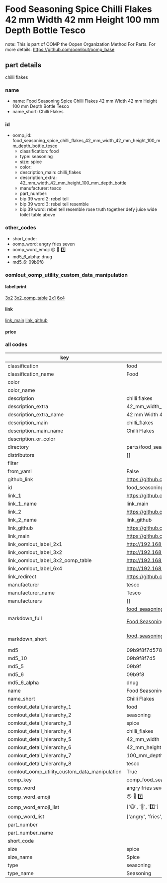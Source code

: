 # Food Seasoning Spice Chilli Flakes 42 mm Width 42 mm Height 100 mm Depth Bottle Tesco  

note: This is part of OOMP the Oopen Organization Method For Parts. For more details: https://github.com/oomlout/oomp_base

##  part details
  



chilli flakes



### name
* name: Food Seasoning Spice Chilli Flakes 42 mm Width 42 mm Height 100 mm Depth Bottle Tesco
* name_short: Chilli Flakes
### id
* oomp_id: food_seasoning_spice_chilli_flakes_42_mm_width_42_mm_height_100_mm_depth_bottle_tesco
  * classification: food
  * type: seasoning
  * size: spice
  * color: 
  * description_main: chilli_flakes
  * description_extra: 42_mm_width_42_mm_height_100_mm_depth_bottle
  * manufacturer: tesco
  * part_number: 
  * bip 39 word 2: rebel tell
  * bip 39 word 3: rebel tell resemble
  * bip 39 word: rebel tell resemble rose truth together defy juice wide toilet table above

### other_codes
* short_code: 
* oomp_word: angry fries seven
* oomp_word_emoji :angry: :fries: :seven:
* md5_6_alpha: dnug
* md5_6: 09b9f8






### oomlout_oomp_utility_custom_data_manipulation
#### label print
[3x2](http://192.168.1.245:1112/?label=oomp%20dnug)
[3x2_oomp_table](http://192.168.1.108:1112/?label=oomp%20dnug)
[2x1](http://192.168.1.242:1112/?label=oomp%20dnug)
[6x4](http://192.168.1.55:1112/?label=oomp%20dnug)    

#### link

[link_main](https://github.com/oomlout/oomlout_oomp_version_1_messy/tree/main/parts/food_seasoning_spice_chilli_flakes_42_mm_width_42_mm_height_100_mm_depth_bottle_tesco) [link_github](https://github.com/oomlout/oomlout_oomp_version_1_messy/tree/main/parts/food_seasoning_spice_chilli_flakes_42_mm_width_42_mm_height_100_mm_depth_bottle_tesco)                             

#### price







### all codes 
| key | value |  
| --- | --- |  
| classification | food |  
| classification_name | Food |  
| color |  |  
| color_name |  |  
| description | chilli flakes |  
| description_extra | 42_mm_width_42_mm_height_100_mm_depth_bottle |  
| description_extra_name | 42 mm Width 42 mm Height 100 mm Depth Bottle |  
| description_main | chilli_flakes |  
| description_main_name | Chilli Flakes |  
| description_or_color |   |  
| directory | parts/food_seasoning_spice_chilli_flakes_42_mm_width_42_mm_height_100_mm_depth_bottle_tesco |  
| distributors | [] |  
| filter |  |  
| from_yaml | False |  
| github_link | https://github.com/oomlout/oomlout_oomp_part_src/tree/main/parts/food_seasoning_spice_chilli_flakes_42_mm_width_42_mm_height_100_mm_depth_bottle_tesco |  
| id | food_seasoning_spice_chilli_flakes_42_mm_width_42_mm_height_100_mm_depth_bottle_tesco |  
| link_1 | https://github.com/oomlout/oomlout_oomp_version_1_messy/tree/main/parts/food_seasoning_spice_chilli_flakes_42_mm_width_42_mm_height_100_mm_depth_bottle_tesco |  
| link_1_name | link_main |  
| link_2 | https://github.com/oomlout/oomlout_oomp_version_1_messy/tree/main/parts/food_seasoning_spice_chilli_flakes_42_mm_width_42_mm_height_100_mm_depth_bottle_tesco |  
| link_2_name | link_github |  
| link_github | https://github.com/oomlout/oomlout_oomp_version_1_messy/tree/main/parts/food_seasoning_spice_chilli_flakes_42_mm_width_42_mm_height_100_mm_depth_bottle_tesco |  
| link_main | https://github.com/oomlout/oomlout_oomp_version_1_messy/tree/main/parts/food_seasoning_spice_chilli_flakes_42_mm_width_42_mm_height_100_mm_depth_bottle_tesco |  
| link_oomlout_label_2x1 | http://192.168.1.242:1112/?label=oomp%20dnug |  
| link_oomlout_label_3x2 | http://192.168.1.245:1112/?label=oomp%20dnug |  
| link_oomlout_label_3x2_oomp_table | http://192.168.1.108:1112/?label=oomp%20dnug |  
| link_oomlout_label_6x4 | http://192.168.1.55:1112/?label=oomp%20dnug |  
| link_redirect | https://github.com/oomlout/oomlout_oomp_version_1_messy/tree/main/parts/food_seasoning_spice_chilli_flakes_42_mm_width_42_mm_height_100_mm_depth_bottle_tesco |  
| manufacturer | tesco |  
| manufacturer_name | Tesco |  
| manufacturers | [] |  
| markdown_full | [food_seasoning_spice_chilli_flakes_42_mm_width_42_mm_height_100_mm_depth_bottle_tesco](none)<br>[](none)<br>[Food Seasoning Spice Chilli Flakes 42 Mm Width 42 Mm Height 100 Mm Depth Bottle Tesco](none)<br><br> |  
| markdown_short | [food_seasoning_spice_chilli_flakes_42_mm_width_42_mm_height_100_mm_depth_bottle_tesco](none)<br><br> |  
| md5 | 09b9f8f7d578c7378ef4ebc16eb7b599 |  
| md5_10 | 09b9f8f7d5 |  
| md5_5 | 09b9f |  
| md5_6 | 09b9f8 |  
| md5_6_alpha | dnug |  
| name | Food Seasoning Spice Chilli Flakes 42 mm Width 42 mm Height 100 mm Depth Bottle Tesco |  
| name_short | Chilli Flakes |  
| oomlout_detail_hierarchy_1 | food |  
| oomlout_detail_hierarchy_2 | seasoning |  
| oomlout_detail_hierarchy_3 | spice |  
| oomlout_detail_hierarchy_4 | chilli_flakes |  
| oomlout_detail_hierarchy_5 | 42_mm_width |  
| oomlout_detail_hierarchy_6 | 42_mm_height |  
| oomlout_detail_hierarchy_7 | 100_mm_depth |  
| oomlout_detail_hierarchy_8 | tesco |  
| oomlout_oomp_utility_custom_data_manipulation | True |  
| oomp_key | oomp_food_seasoning_spice_chilli_flakes_42_mm_width_42_mm_height_100_mm_depth_bottle_tesco |  
| oomp_word | angry fries seven |  
| oomp_word_emoji | :angry: :fries: :seven: |  
| oomp_word_emoji_list | [':angry:', ':fries:', ':seven:'] |  
| oomp_word_list | ['angry', 'fries', 'seven'] |  
| part_number |  |  
| part_number_name |  |  
| short_code |  |  
| size | spice |  
| size_name | Spice |  
| type | seasoning |  
| type_name | Seasoning |  
